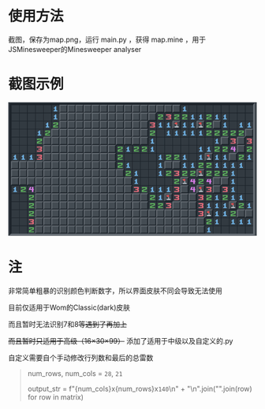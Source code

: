 # 使用方法
截图，保存为map.png，运行 main.py ，获得 map.mine ，用于JSMinesweeper的Minesweeper analyser
# 截图示例
![一个范例](/map.png)
# 注
非常简单粗暴的识别颜色判断数字，所以界面皮肤不同会导致无法使用

目前仅适用于Wom的Classic(dark)皮肤

而且暂时无法识别7和8~~等遇到了再加上~~

~~而且暂时只适用于高级（16×30×99）~~
添加了适用于中级以及自定义的.py

自定义需要自个手动修改行列数和最后的总雷数

>num_rows, num_cols = `28`, `21`
>
>output_str = f"{num_cols}x{num_rows}x`140`\n" + "\n".join("".join(row) for row in matrix)
